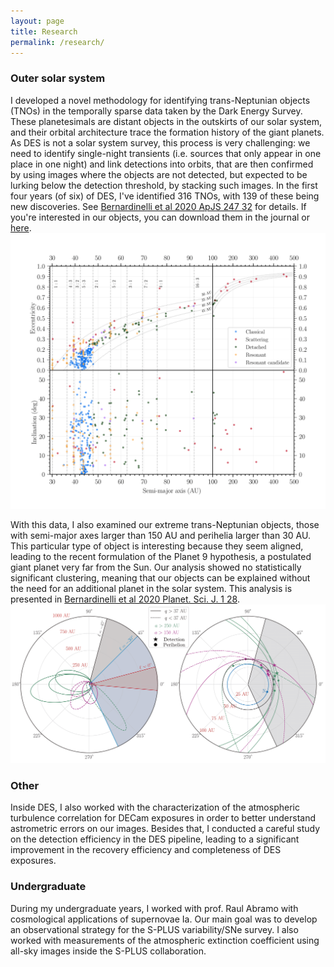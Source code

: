 ```yaml
---
layout: page
title: Research
permalink: /research/
---
```


### Outer solar system ###
I developed a novel methodology for identifying trans-Neptunian objects (TNOs) in the temporally sparse data taken by the Dark Energy Survey. These planetesimals are distant objects in the outskirts of our solar system, and their orbital architecture trace the formation history of the giant planets.
As DES is not a solar system survey, this process is very challenging: we need to identify single-night transients (i.e. sources that only appear in one place in one night) and link detections into orbits, that are then confirmed by using images where the objects are not detected, but expected to be lurking below the detection threshold, by stacking such images. In the first four years (of six) of DES, I've identified 316 TNOs, with 139 of these being new discoveries. See [Bernardinelli et al 2020 ApJS 247 32](https://iopscience.iop.org/article/10.3847/1538-4365/ab6bd8) for details. If you're interested in our objects, you can download them in the journal or [here](/downloads/destno_main.fits).
![316 TNOs in the first four years of DES](/images/aei.png)

With this data, I also examined our extreme trans-Neptunian objects, those with semi-major axes larger than 150 AU and perihelia larger than 30 AU. This particular type of object is interesting because they seem aligned, leading to the recent formulation of the Planet 9 hypothesis, a postulated giant planet very far from the Sun. Our analysis showed no statistically significant clustering, meaning that our objects can be explained without the need for an additional planet in the solar system. This analysis is presented in [Bernardinelli et al 2020 Planet. Sci. J. 1 28](https://iopscience.iop.org/article/10.3847/PSJ/ab9d80).
![DES extreme TNOs](/images/etno.png)

### Other ###
Inside DES, I also worked with the characterization of the atmospheric turbulence correlation for DECam exposures in order to better understand astrometric errors on our images. Besides that, I conducted a careful study on the detection efficiency in the DES pipeline, leading to a significant improvement in the recovery efficiency and completeness of DES exposures.

### Undergraduate ###
During my undergraduate years, I worked with prof. Raul Abramo with cosmological applications of supernovae Ia. Our main goal was to develop an observational strategy for the S-PLUS variability/SNe survey. I also worked with measurements of the atmospheric extinction coefficient using all-sky images inside the S-PLUS collaboration.

